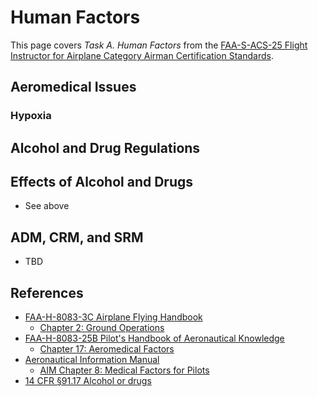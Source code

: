 # Human Factors

This page covers *Task A. Human Factors* from the [FAA-S-ACS-25 Flight Instructor for Airplane Category Airman Certification Standards](https://www.faa.gov/training_testing/testing/acs/cfi_airplane_acs_25.pdf).

## Aeromedical Issues

### Hypoxia

<!--@include: ./docs/includes/hypoxia.md-->

<!--@include: ./docs/includes/aeromedical-issues.md | shift:2-->

## Alcohol and Drug Regulations

<!--@include: ./docs/includes/alcohol-and-drugs.md-->

## Effects of Alcohol and Drugs

* See above

## ADM, CRM, and SRM

* TBD

## References

* [FAA-H-8083-3C Airplane Flying Handbook](https://www.faa.gov/regulations_policies/handbooks_manuals/aviation/airplane_handbook)
    * [Chapter 2: Ground Operations](https://www.faa.gov/sites/faa.gov/files/regulations_policies/handbooks_manuals/aviation/airplane_handbook/03_afh_ch2.pdf)
* [FAA-H-8083-25B Pilot's Handbook of Aeronautical Knowledge](https://www.faa.gov/regulations_policies/handbooks_manuals/aviation/phak)
    * [Chapter 17: Aeromedical Factors](https://www.faa.gov/sites/faa.gov/files/regulations_policies/handbooks_manuals/aviation/phak/19_phak_ch17.pdf)
* [Aeronautical Information Manual](https://www.faa.gov/air_traffic/publications/atpubs/aim_html/)
    * [AIM Chapter 8: Medical Factors for Pilots](https://www.faa.gov/air_traffic/publications/atpubs/aim_html/chap_8.html)
* [14 CFR &sect;91.17 Alcohol or drugs](https://www.ecfr.gov/current/title-14/chapter-I/subchapter-F/part-91/subpart-A/section-91.17)
